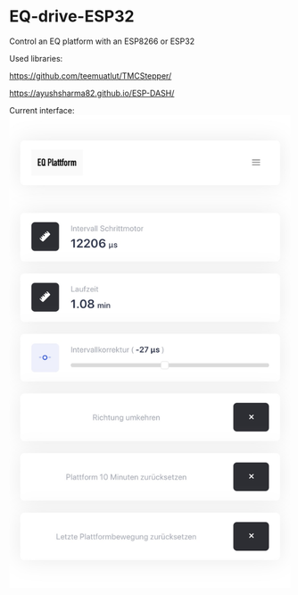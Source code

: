 # EQ-drive-ESP32
Control an EQ platform with an ESP8266 or ESP32

Used libraries:

https://github.com/teemuatlut/TMCStepper/

https://ayushsharma82.github.io/ESP-DASH/


Current interface:
![Interface](https://github.com/TheRealMoeder/EQ-drive-ESP32/blob/main/EQ_Platform_interface.jpg)
